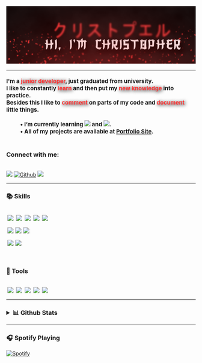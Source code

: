 <img src="assets/images/readme-title.png" alt="Header image" style="max-width: 100%;">
<hr>
<h4>
<p style="font-size:15px;">
I'm a <span style="font-weight:bold; color:#ff3333; text-shadow:2px 2px 10px black;">junior developer</span>, just graduated from university. 
<br>
I like to constantly <span style="font-weight:bold; color:#ff3333; text-shadow:2px 2px 10px black; "> learn </span> and then put my <span style="font-weight:bold; color:#ff3333; text-shadow:2px 2px 10px black; "> new knowledge </span> into practice.
<br>
Besides this I like to <span style="font-weight:bold; color:#ff3333; text-shadow:2px 2px 10px black; ">comment</span> on parts of my code and <span style="font-weight:bold; color:#ff3333; text-shadow:2px 2px 10px black; ">document</span> little things. 
<br>
<br>
&emsp;  &emsp; • I’m currently learning <a href="https://reactjs.org" target="_blank"><img src="https://img.shields.io/badge/React-20232A?style=for-the-badge&logo=react&logoColor=61DAFB" style="max-width:15%;"/></a>
and <a href="https://nodejs.org/" target="_blank"><img src="https://img.shields.io/badge/Node.js-43853D?style=for-the-badge&logo=node.js&logoColor=white" style="max-width:15%"/></a>.
<br>
&emsp;  &emsp; • All of my projects are available at <span style="font-weight:bold;"><a href="https://chriz96.github.io/Christopher-Portfolio/" target="_blank">Portfolio Site</a></span>.
<br><br>
<h3>Connect with me:</h3>
<br>
<a href="mailto:christopher.acuna96@gmail.com?subject=[Github]%20Contact" target="_blank"><img src="https://img.shields.io/badge/e‑mail-D14836.svg?style=for-the-badge&amp;logo=GMail&amp;logoColor=white" style="max-width: 100%;"></a>
<a href="https://github.com/Chriz96" target="_blank"><img src="https://img.shields.io/badge/-Github-181717?style=for-the-badge&amp;logo=Github&amp;logoColor=white" alt="Github" style="max-width: 100%;"></a>
<a href="https://linkedin.com/in/christopheracuña" target="blank"><img src="https://img.shields.io/badge/linkedin-0077B5.svg?style=for-the-badge&amp;logo=linkedin&amp;logoColor=white" style="max-width: 100%;"></a>
<hr>

</p>
</h4>

<h3>📚 Skills</h3>
<br>
<a href="https://html.com" target="_blank"><img src="https://img.shields.io/badge/HTML-239120?style=for-the-badge&logo=html5&logoColor=white" style="max-width: 100%; margin-left:3px;"/></a>
<a href="https://www.w3schools.com/css/" target="_blank"><img src="https://img.shields.io/badge/CSS3-1572B6?style=for-the-badge&logo=css3&logoColor=white" style="max-width: 100%; margin-left:3px;"/></a>
<a href="https://developer.mozilla.org/en-US/docs/Web/JavaScript" target="_blank"><img src="https://img.shields.io/badge/JavaScript-F7DF1E?style=for-the-badge&logo=javascript&logoColor=black" style="max-width: 100%; margin-left:3px;"/></a>
<a href="https://vuejs.org/" target="_blank"><img src="https://img.shields.io/badge/Vue.js-35495E?style=for-the-badge&logo=vue.js&logoColor=4FC08D" style="max-width: 100%; margin-left:3px;"/></a>
<a href="https://getbootstrap.com"target="_blank"><img src="https://img.shields.io/badge/Bootstrap-563D7C?style=for-the-badge&logo=bootstrap&logoColor=white" style="max-width: 100%; margin-left:3px;"/></a>

<a href="https://www.php.net" target="_blank"><img src="https://img.shields.io/badge/PHP-777BB4?style=for-the-badge&logo=php&logoColor=white" style="max-width: 100%; margin-left:3px;"/></a>
<a href="https://laravel.com/" target="_blank"><img src="https://img.shields.io/badge/Laravel-FF2D20?style=for-the-badge&logo=laravel&logoColor=white" style="max-width: 100%; margin-left:1px;"/></a>
<a href="https://www.java.com" target="_blank"><img src="https://img.shields.io/badge/Java-ED8B00?style=for-the-badge&logo=java&logoColor=white" style="max-width: 100%; margin-left:1px;"/></a>

<a href="https://firebase.google.com" target="_blank"><img src="https://img.shields.io/badge/firebase-%23039BE5.svg?style=for-the-badge&logo=firebase" style="max-width: 100%; margin-left:3px;"/></a>
<a href="https://www.mysql.com" target="_blank"><img src="https://img.shields.io/badge/MySQL-00000F?style=for-the-badge&logo=mysql&logoColor=white" style="max-width: 100%; margin-left:1px;"/></a>

<br>
<h3>🧰 Tools </h3>
<br>
<a href="https://git-scm.com" target="_blank"><img src="https://img.shields.io/badge/git-%23F05033.svg?style=for-the-badge&logo=git&logoColor=white" style="max-width: 100%; margin-left:3px;"/></a>
<a href="https://www.npmjs.com" target="_blank"><img src="https://img.shields.io/badge/NPM-%23000000.svg?style=for-the-badge&logo=npm&logoColor=white" style="max-width: 100%; margin-left:3px;"/></a>
<a href="https://www.adobe.com/products/xd.html" target="_blank"><img src="https://img.shields.io/badge/Adobe%20XD-470137?style=for-the-badge&logo=Adobe%20XD&logoColor=#FF61F6" style="max-width: 100%; margin-left:3px;"/></a>
<a href="https://www.trello.com" target="_blank"><img src="https://img.shields.io/badge/Trello-%23026AA7.svg?style=for-the-badge&logo=Trello&logoColor=white" style="max-width: 100%; margin-left:3px;"/></a>
<a href="https://code.visualstudio.com" target="_blank"><img src="https://img.shields.io/badge/Visual%20Studio%20Code-0078d7.svg?style=for-the-badge&logo=visual-studio-code&logoColor=white" style="max-width: 100%; margin-left:3px;"/></a>
</details>
<hr>

<h3><details>
<summary>
📊 Github Stats
</summary>
<br>

![Christopher GitHub stats](https://github-readme-stats.vercel.app/api?username=chriz96&show_icons=true&icon_color=FF1919&title_color=FF1919&bg_color=#00FFFFFF&hide_border=false&border_color=#000000)

[![Top Langs](https://github-readme-stats.vercel.app/api/top-langs/?username=chriz96&layout=compact&title_color=FF1919&hide_border=false&bg_color=#00FFFFFF&border_color=#000000)](https://github.com/chriz96/github-readme-stats)

</details></h3>
<hr>

<h3> 🎧 Spotify Playing </h3>

[![Spotify](https://spotify-vercel-ro5d45pf7-chriz96.vercel.app/api/spotify)](https://open.spotify.com/user/USER_NAME)
